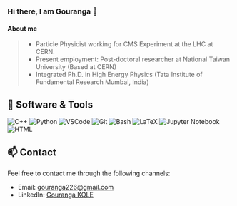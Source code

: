 ### Hi there, I am Gouranga 👋
<!--
**gourangakole/gourangakole** is a ✨ _special_ ✨ repository because its `README.md` (this file) appears on your GitHub profile.

Here are some ideas to get you started:
- 🔭 I’m currently working on ...
- 🌱 I’m currently learning ...
- 👯 I’m looking to collaborate on ...
- 🤔 I’m looking for help with ...
- 💬 Ask me about ...
- 📫 How to reach me: ...
- 😄 Pronouns: ...
- ⚡ Fun fact: ...
-->

#### About me  
> - Particle Physicist working for CMS Experiment at the LHC at CERN. 
> - Present employment: Post-doctoral researcher at National Taiwan University (Based at CERN)
> - Integrated Ph.D. in High Energy Physics (Tata Institute of Fundamental Research Mumbai, India)

## 🔧 Software & Tools

![C++](https://img.shields.io/badge/-C++-00599C?style=flat-square&logo=c%2B%2B)
![Python](https://img.shields.io/badge/-Python-3776AB?style=flat-square&logo=python&logoColor=white)
![VSCode](https://img.shields.io/badge/-VSCode-black?style=flat-square&logo=visual-studio-code)
![Git](https://img.shields.io/badge/-Git-black?style=flat-square&logo=git)
![Bash](https://img.shields.io/badge/-Bash-4EAA25?style=flat-square&logo=gnu-bash&logoColor=white)
![LaTeX](https://img.shields.io/badge/-LaTeX-008080?style=flat-square&logo=latex&logoColor=white)
![Jupyter Notebook](https://img.shields.io/badge/-Jupyter%20Notebook-F37626?style=lat-square&logo=jupyter&logoColor=white)
![HTML](https://img.shields.io/badge/-HTML-E34F26?style=flat-square&logo=html5&logoColor=white)
<!--
![PHP](https://img.shields.io/badge/-PHP-777BB4?style=flat-square&logo=php&logoColor=white)
![Jenkins](https://img.shields.io/badge/-Jenkins-D24939?style=flat-square&logo=jenkins&logoColor=white)
-->
## 📫 Contact
Feel free to contact me through the following channels:
- Email: [gouranga226@gmail.com](mailto:gouranga226@gmail.com)
- LinkedIn: [Gouranga KOLE](www.linkedin.com/in/gouranga-kole-98162326)

<!--
## 📊 GitHub Stats
![GitHub stats](https://github-readme-stats.vercel.app/api?username=gourangakole&hide=issues,contribs&count_private=true&show_icons=true&theme=radical) 
![Language Stats](https://github-readme-stats.vercel.app/api/top-langs/?username=gourangakole&layout=compact&theme=radical)
&hide=stars,commits,prs,issues,contribs
play more, ref: https://github.com/anuraghazra/github-readme-stats
[![Top Langs](https://github-readme-stats.vercel.app/api/top-langs/?username=gourangakole&layout=compact&langs_count=8)](https://github.com/anuraghazra/github-readme-stats)


**Streaks:**

[![GitHub Streak](https://github-readme-streak-stats-blond-mu.vercel.app?user=gourangakole&theme=dark&border_radius=6&date_format=M%20j%5B%2C%20Y%5D&card_width=516)](https://git.io/streak-stats)
-->
